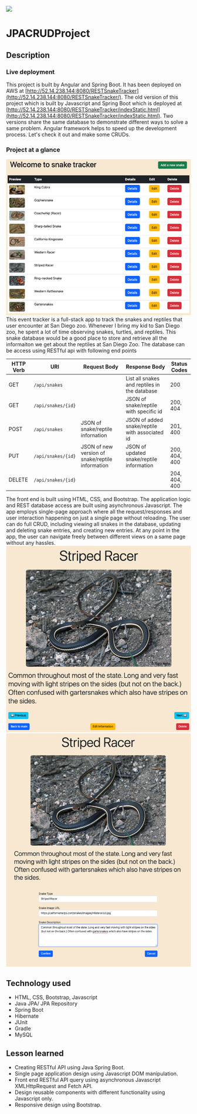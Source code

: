 ![](homeScreen.png)

# JPACRUDProject

## Description

### Live deployment

This project is built by Angular and Spring Boot. It has been deployed on AWS at [http://52.14.238.144:8080/RESTSnakeTracker](http://52.14.238.144:8080/RESTSnakeTracker/). The old version of this project which is built by Javascript and Spring Boot which is deployed at [http://52.14.238.144:8080/RESTSnakeTracker/indexStatic.html](http://52.14.238.144:8080/RESTSnakeTracker/indexStatic.html). Two versions share the same database to demonstrate different ways to solve a same problem. Angular framework helps to speed up the development process. Let's check it out and make some CRUDs.

### Project at a glance

![](HomePage.png)
This event tracker is a full-stack app to track the snakes and reptiles that user encounter at San Diego zoo. Whenever I bring my kid to San Diego zoo, he spent a lot of time observing snakes, turtles, and reptiles. This snake database would be a good place to store and retrieve all the informaiton we get about the reptiles at San Diego Zoo. The database can be access using RESTful api with following end points

| HTTP Verb | URI                | Request Body                                     | Response Body                                  | Status Codes  |
| --------- | ------------------ | ------------------------------------------------ | ---------------------------------------------- | ------------- |
| GET       | `/api/snakes`      |                                                  | List all snakes and reptiles in the database   | 200           |
| GET       | `/api/snakes/{id}` |                                                  | JSON of snake/reptile with specific id         | 200, 404      |
| POST      | `/api/snakes`      | JSON of snake/reptile infornation                | JSON of added snake/reptile with associated id | 201, 400      |
| PUT       | `/api/snakes/{id}` | JSON of new version of snake/reptile information | JSON of updated snake/reptile information      | 200, 404, 400 |
| DELETE    | `/api/snakes/{id}` |                                                  |                                                | 204, 404, 400 |

The front end is built using HTML, CSS, and Bootstrap. The application logic and REST database access are built using asynchronous Javascript. The app employs single-page approach where all the request/responses and user interaction happening on just a single page without reloading. The user can do full CRUD, including viewing all snakes in the database, updating and deleting snake entries, and creating new entries. At any point in the app, the user can navigate freely between different views on a same page without any hassles.
![](SnakeDetail.png)
![](EditSnake.png)

## Technology used

- HTML, CSS, Bootstrap, Javascript
- Java JPA/ JPA Repository
- Spring Boot
- Hibernate
- JUnit
- Gradle
- MySQL

## Lesson learned

- Creating RESTful API using Java Spring Boot.
- Single page application design using Javascript DOM manipulation.
- Front end RESTful API query using asynchronous Javascript XMLHttpRequest and Fetch API.
- Design reusable components with different functionality using Javascript only.
- Responsive design using Bootstrap.
